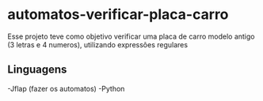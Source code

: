 # automatos-verificar-placa-carro

Esse projeto teve como objetivo verificar uma placa de carro modelo antigo (3 letras e 4 numeros), utilizando expressôes regulares

## Linguagens
-Jflap (fazer os automatos)
-Python 
